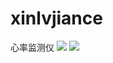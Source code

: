 # xinlvjiance
心率监测仪
![](https://i.loli.net/2018/10/03/5bb420ece2486.jpg)
![](https://i.loli.net/2018/10/03/5bb420f776413.jpg)
